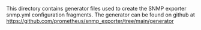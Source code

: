 This directory contains generator files used to create the SNMP exporter snmp.yml configuration fragments.
The generator can be found on github at https://github.com/prometheus/snmp_exporter/tree/main/generator


